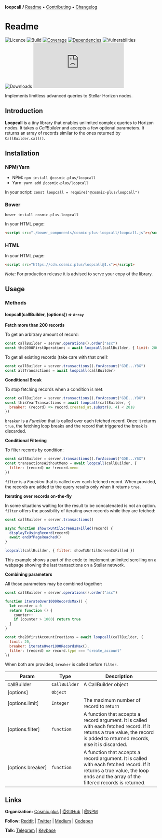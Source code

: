 **loopcall /**
[Readme](https://cosmic.plus/#view:js-loopcall)
• [Contributing](https://cosmic.plus/#view:js-loopcall/CONTRIBUTING)
• [Changelog](https://cosmic.plus/#view:js-loopcall/CHANGELOG)

# Readme

![Licence](https://img.shields.io/github/license/cosmic-plus/js-loopcall.svg)
![Build](https://img.shields.io/codeship/09be3150-c618-0137-89ba-4a7bef1c9b94)
[![Coverage](https://coveralls.io/repos/github/cosmic-plus/js-loopcall/badge.svg)](https://coveralls.io/github/cosmic-plus/js-loopcall)
[![Dependencies](https://badgen.net/david/dep/cosmic-plus/js-loopcall)](https://david-dm.org/cosmic-plus/js-loopcall)
![Vulnerabilities](https://snyk.io/test/npm/@cosmic-plus/loopcall/badge.svg)
![Downloads](https://badgen.net/npm/dt/@cosmic-plus/loopcall)
![Bundle](https://badgen.net/badgesize/gzip/cosmic-plus/js-loopcall-web/master/loopcall.js?label=bundle)

Implements limitless advanced queries to Stellar Horizon nodes.

## Introduction

**Loopcall** is a tiny library that enables unlimited complex queries to
Horizon nodes. It takes a _CallBuilder_ and accepts a few optional
parameters. It returns an array of records similar to the ones returned by
`CallBuilder.call()`.

## Installation

### NPM/Yarn

- NPM: `npm install @cosmic-plus/loopcall`
- Yarn: `yarn add @cosmic-plus/loopcall`

In your script: `const loopcall = require("@cosmic-plus/loopcall")`

### Bower

`bower install cosmic-plus-loopcall`

In your HTML page:

```HTML
<script src="./bower_components/cosmic-plus-loopcall/loopcall.js"></script>
```

### HTML

In your HTML page:

```HTML
<script src="https://cdn.cosmic.plus/loopcall@1.x"></script>
```

_Note:_ For production release it is advised to serve your copy of the library.

## Usage

### Methods

#### loopcall(callBuilder, [options]) ⇒ `Array`

**Fetch more than 200 records**

To get an arbitrary amount of record:

```js
const callBuilder = server.operations().order("asc")
const the2000FirstOperations = await loopcall(callBuilder, { limit: 2000 })
```

To get all existing records (take care with that one!):

```js
const callBuilder = server.transactions().forAccount("GDE...YBX")
const allTransactions = await loopcall(callBuilder)
```

**Conditional Break**

To stop fetching records when a condition is met:

```js
const callBuilder = server.transactions().forAccount("GDE...YBX")
const thisYearTransactions = await loopcall(callBuilder, {
  breaker: (record) => record.created_at.substr(0, 4) < 2018
})
```

`breaker` is a _Function_ that is called over each fetched record. Once it
returns `true`, the fetching loop breaks and the record that triggered the
break is discarded.

**Conditional Filtering**

To filter records by condition:

```js
const callBuilder = server.transactions().forAccount("GDE...YBX")
const transactionsWithoutMemo = await loopcall(callBuilder, {
  filter: (record) => !record.memo
})
```

`filter` is a _Function_ that is called over each fetched record. When
provided, the records are added to the query results only when it returns
`true`.

**Iterating over records on-the-fly**

In some situations waiting for the result to be concatenated is not an
option. `filter` offers the possibility of iterating over records while they
are fetched:

```js
const callBuilder = server.transactions()

async function showTxUntilScreenIsFilled(record) {
  displayTxUsingRecord(record)
  await endOfPageReached()
}

loopcall(callBuilder, { filter: showTxUntilScreenIsFilled })
```

This example shows a part of the code to implement unlimited scrolling on a
webpage showing the last transactions on a Stellar network.

**Combining parameters**

All those parameters may be combined together:

```js
const callBuilder = server.operations().order("asc")

function iterateOver1000RecordsMax() {
  let counter = 0
  return function () {
    counter++
    if (counter > 1000) return true
  }
}

const the20firstAccountCreations = await loopcall(callBuilder, {
  limit: 20,
  breaker: iterateOver1000RecordsMax(),
  filter: (record) => record.type === "create_account"
})
```

When both are provided, `breaker` is called before `filter`.

| Param             | Type          | Description                                                                                                                                                                    |
| ----------------- | ------------- | ------------------------------------------------------------------------------------------------------------------------------------------------------------------------------ |
| callBuilder       | `CallBuilder` | A CallBuilder object                                                                                                                                                           |
| [options]         | `Object`      |                                                                                                                                                                                |
| [options.limit]   | `Integer`     | The maximum number of record to return                                                                                                                                         |
| [options.filter]  | `function`    | A function that accepts a record argument. It is called with each fetched record. If it returns a true value, the record is added to returned records, else it is discarded.   |
| [options.breaker] | `function`    | A function that accepts a record argument. It is called with each fetched record. If it returns a true value, the loop ends and the array of the filtered records is returned. |

## Links

**Organization:** [Cosmic.plus](https://cosmic.plus/) | [@GitHub](https://git.cosmic.plus) | [@NPM](https://www.npmjs.com/search?q=cosmic-plus)

**Follow:** [Reddit](https://reddit.com/r/cosmic_plus) | [Twitter](https://twitter.com/cosmic_plus) | [Medium](https://medium.com/cosmic-plus) | [Codepen](https://codepen.io/cosmic-plus)

**Talk:** [Telegram](https://t.me/cosmic_plus) | [Keybase](https://keybase.io/team/cosmic_plus)
